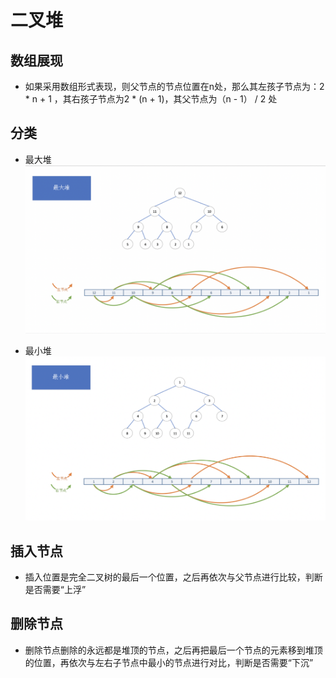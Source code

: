 # 二叉堆

## 数组展现

+ 如果采用数组形式表现，则父节点的节点位置在n处，那么其左孩子节点为：2 * n + 1 ，其右孩子节点为2 * (n + 1)，其父节点为（n - 1） / 2 处

## 分类

+ 最大堆
![pic](./pic/max.png)

+ 最小堆
![pic](./pic/min.png)

## 插入节点

+ 插入位置是完全二叉树的最后一个位置，之后再依次与父节点进行比较，判断是否需要“上浮”

## 删除节点

+ 删除节点删除的永远都是堆顶的节点，之后再把最后一个节点的元素移到堆顶的位置，再依次与左右子节点中最小的节点进行对比，判断是否需要“下沉”